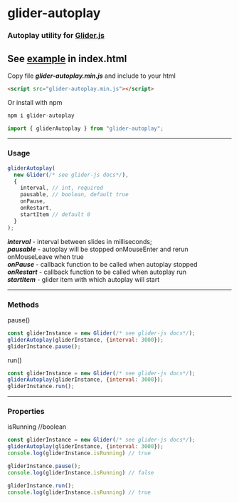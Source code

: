# glider-autoplay
### Autoplay utility for <a href="https://github.com/NickPiscitelli/Glider.js">Glider.js</a>
See <a href="https://alexanderdemidenko.github.io/glider-autoplay">example</a> in index.html 
---
Copy file ***glider-autoplay.min.js*** and include to your html
```html
<script src="glider-autoplay.min.js"></script>
```
Or install with npm
```js
npm i glider-autoplay
```
```js
import { gliderAutoplay } from "glider-autoplay";
```
---
### Usage
```js
gliderAutoplay(
  new Glider(/* see glider-js docs*/),
  {
    interval, // int, required
    pausable, // boolean, default true
    onPause,
    onRestart,
    startItem // default 0
  }
);
```
***interval*** - interval between slides in milliseconds; <br/>
***pausable*** - autoplay will be stopped onMouseEnter and rerun onMouseLeave when true <br/>
***onPause*** - callback function to be called when autoplay stopped <br/>
***onRestart*** - callback function to be called when autoplay run <br/>
***startItem*** - glider item with which autoplay will start <br/>

---
### Methods
pause()
```js
const gliderInstance = new Glider(/* see glider-js docs*/);
gliderAutoplay(gliderInstance, {interval: 3000});
gliderInstance.pause();
```
run()
```js
const gliderInstance = new Glider(/* see glider-js docs*/);
gliderAutoplay(gliderInstance, {interval: 3000});
gliderInstance.run();
```
---
### Properties
isRunning //boolean
```js
const gliderInstance = new Glider(/* see glider-js docs*/);
gliderAutoplay(gliderInstance, {interval: 3000});
console.log(gliderInstance.isRunning) // true

gliderInstance.pause();
console.log(gliderInstance.isRunning) // false

gliderInstance.run();
console.log(gliderInstance.isRunning) // true
```
